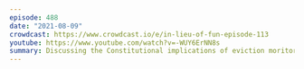 ```yaml
---
episode: 488
date: "2021-08-09"
crowdcast: https://www.crowdcast.io/e/in-lieu-of-fun-episode-113
youtube: https://www.youtube.com/watch?v=-WUY6ErNN8s
summary: Discussing the Constitutional implications of eviction moritoria
---
```

